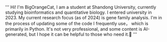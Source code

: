 '''
Hi! I'm BigOrangeCat, I am a student at Shandong University, currently studying bioinformatics and quantitative biology. 
I entered university in 2023. My current research focus (as of 2024) is gene family analysis.
I'm in the process of updating some of the code I frequently use， which is primarily in Python. 
It's not very professional, and some content is AI-generated, but I hope it can be helpful to those who need it.🙂
'''
